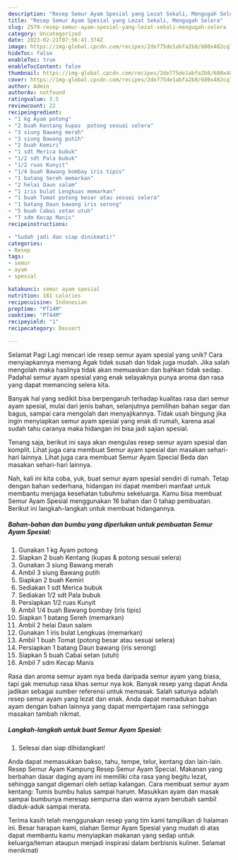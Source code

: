 ```yaml
---
description: "Resep Semur Ayam Spesial yang Lezat Sekali, Mengugah Selera"
title: "Resep Semur Ayam Spesial yang Lezat Sekali, Mengugah Selera"
slug: 2579-resep-semur-ayam-spesial-yang-lezat-sekali-mengugah-selera
category: Uncategorized
date: 2023-02-21T07:56:41.374Z
image: https://img-global.cpcdn.com/recipes/2de775de1abfa2b8/680x482cq70/semur-ayam-spesial-foto-resep-utama.jpg
hideToc: false
enableToc: true
enableTocContent: false
thumbnail: https://img-global.cpcdn.com/recipes/2de775de1abfa2b8/680x482cq70/semur-ayam-spesial-foto-resep-utama.jpg
cover: https://img-global.cpcdn.com/recipes/2de775de1abfa2b8/680x482cq70/semur-ayam-spesial-foto-resep-utama.jpg
author: Admin
authorAv: notfound
ratingvalue: 3.5
reviewcount: 22
recipeingredient:
- "1 kg Ayam potong"
- "2 buah Kentang kupas  potong sesuai selera"
- "3 siung Bawang merah"
- "3 siung Bawang putih"
- "2 buah Kemiri"
- "1 sdt Merica bubuk"
- "1/2 sdt Pala bubuk"
- "1/2 ruas Kunyit"
- "1/4 buah Bawang bombay iris tipis"
- "1 batang Sereh memarkan"
- "2 helai Daun salam"
- "1 iris bulat Lengkuas memarkan"
- "1 buah Tomat potong besar atau sesuai selera"
- "1 batang Daun bawang iris serong"
- "5 buah Cabai setan utuh"
- "7 sdm Kecap Manis"
recipeinstructions:

- "Sudah jadi dan siap dinikmati!"
categories:
- Resep
tags:
- semur
- ayam
- spesial

katakunci: semur ayam spesial 
nutrition: 181 calories
recipecuisine: Indonesian
preptime: "PT14M"
cooktime: "PT44M"
recipeyield: "1"
recipecategory: Dessert

---
```



Selamat Pagi Lagi mencari ide resep semur ayam spesial yang unik? Cara menyiapkannya memang Agak tidak susah dan tidak juga mudah. Jika salah mengolah maka hasilnya tidak akan memuaskan dan bahkan tidak sedap. Padahal semur ayam spesial yang enak selayaknya punya aroma dan rasa yang dapat memancing selera kita.


Banyak hal yang sedikit bisa berpengaruh terhadap kualitas rasa dari semur ayam spesial, mulai dari jenis bahan, selanjutnya pemilihan bahan segar dan bagus, sampai cara mengolah dan menyajikannya. Tidak usah bingung jika ingin menyiapkan semur ayam spesial yang enak di rumah, karena asal sudah tahu caranya maka hidangan ini bisa jadi sajian spesial.

Tenang saja, berikut ini saya akan mengulas resep semur ayam spesial dan komplit. Lihat juga cara membuat Semur ayam spesial dan masakan sehari-hari lainnya. Lihat juga cara membuat Semur Ayam Special Beda dan masakan sehari-hari lainnya.


Nah, kali ini kita coba, yuk, buat semur ayam spesial sendiri di rumah. Tetap dengan bahan sederhana, hidangan ini dapat memberi manfaat untuk membantu menjaga kesehatan tubuhmu sekeluarga. Kamu bisa membuat Semur Ayam Spesial menggunakan 16 bahan dan 0 tahap pembuatan. Berikut ini langkah-langkah untuk membuat hidangannya.

<!--inarticleads1-->

##### Bahan-bahan dan bumbu yang diperlukan untuk pembuatan Semur Ayam Spesial:

1. Gunakan 1 kg Ayam potong
1. Siapkan 2 buah Kentang (kupas &amp; potong sesuai selera)
1. Gunakan 3 siung Bawang merah
1. Ambil 3 siung Bawang putih
1. Siapkan 2 buah Kemiri
1. Sediakan 1 sdt Merica bubuk
1. Sediakan 1/2 sdt Pala bubuk
1. Persiapkan 1/2 ruas Kunyit
1. Ambil 1/4 buah Bawang bombay (iris tipis)
1. Siapkan 1 batang Sereh (memarkan)
1. Ambil 2 helai Daun salam
1. Gunakan 1 iris bulat Lengkuas (memarkan)
1. Ambil 1 buah Tomat (potong besar atau sesuai selera)
1. Persiapkan 1 batang Daun bawang (iris serong)
1. Siapkan 5 buah Cabai setan (utuh)
1. Ambil 7 sdm Kecap Manis


Rasa dan aroma semur ayam nya beda daripada semur ayam yang biasa, tapi gak menutup rasa khas semur nya kok. Banyak resep yang dapat Anda jadikan sebagai sumber referensi untuk memasak. Salah satunya adalah resep semur ayam yang lezat dan enak. Anda dapat memadukan bahan ayam dengan bahan lainnya yang dapat mempertajam rasa sehingga masakan tambah nikmat. 

<!--inarticleads2-->

##### Langkah-langkah untuk buat Semur Ayam Spesial:


1. Selesai dan siap dihidangkan!

Anda dapat memasukkan bakso, tahu, tempe, telur, kentang dan lain-lain. Resep Semur Ayam Kampung Resep Semur Ayam Special. Makanan yang berbahan dasar daging ayam ini memiliki cita rasa yang begitu lezat, sehingga sangat digemari oleh setiap kalangan. Cara membuat semur ayam kentang: Tumis bumbu halus sampai harum. Masukkan ayam dan masak sampai bumbunya meresap sempurna dan warna ayam berubah sambil diaduk-aduk sampai merata. 

Terima kasih telah menggunakan resep yang tim kami tampilkan di halaman ini. Besar harapan kami, olahan Semur Ayam Spesial yang mudah di atas dapat membantu kamu menyiapkan makanan yang sedap untuk keluarga/teman ataupun menjadi inspirasi dalam berbisnis kuliner. Selamat menikmati

